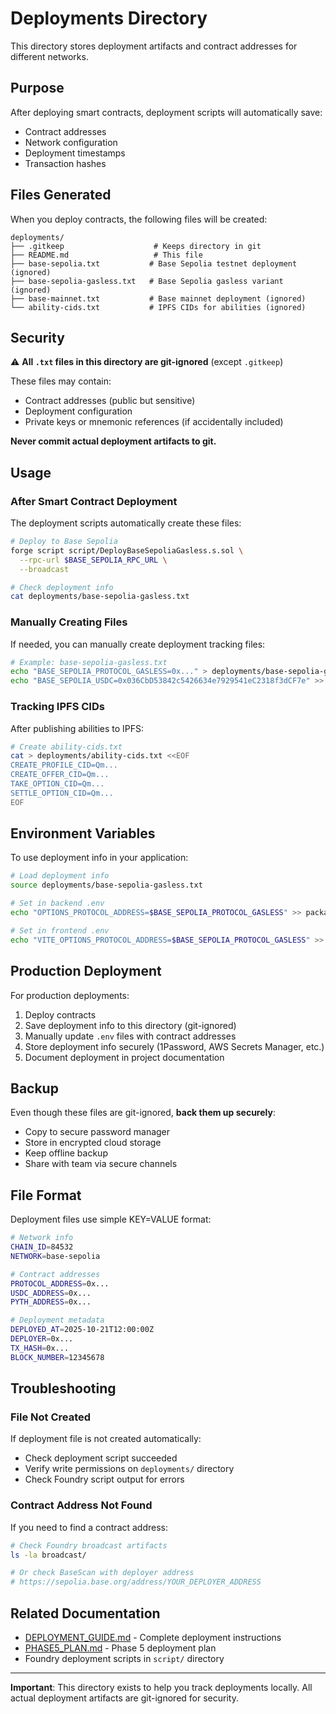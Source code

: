 # Deployments Directory

This directory stores deployment artifacts and contract addresses for different networks.

## Purpose

After deploying smart contracts, deployment scripts will automatically save:
- Contract addresses
- Network configuration
- Deployment timestamps
- Transaction hashes

## Files Generated

When you deploy contracts, the following files will be created:

```
deployments/
├── .gitkeep                    # Keeps directory in git
├── README.md                   # This file
├── base-sepolia.txt           # Base Sepolia testnet deployment (ignored)
├── base-sepolia-gasless.txt   # Base Sepolia gasless variant (ignored)
├── base-mainnet.txt           # Base mainnet deployment (ignored)
└── ability-cids.txt           # IPFS CIDs for abilities (ignored)
```

## Security

⚠️ **All `.txt` files in this directory are git-ignored** (except `.gitkeep`)

These files may contain:
- Contract addresses (public but sensitive)
- Deployment configuration
- Private keys or mnemonic references (if accidentally included)

**Never commit actual deployment artifacts to git.**

## Usage

### After Smart Contract Deployment

The deployment scripts automatically create these files:

```bash
# Deploy to Base Sepolia
forge script script/DeployBaseSepoliaGasless.s.sol \
  --rpc-url $BASE_SEPOLIA_RPC_URL \
  --broadcast

# Check deployment info
cat deployments/base-sepolia-gasless.txt
```

### Manually Creating Files

If needed, you can manually create deployment tracking files:

```bash
# Example: base-sepolia-gasless.txt
echo "BASE_SEPOLIA_PROTOCOL_GASLESS=0x..." > deployments/base-sepolia-gasless.txt
echo "BASE_SEPOLIA_USDC=0x036CbD53842c5426634e7929541eC2318f3dCF7e" >> deployments/base-sepolia-gasless.txt
```

### Tracking IPFS CIDs

After publishing abilities to IPFS:

```bash
# Create ability-cids.txt
cat > deployments/ability-cids.txt <<EOF
CREATE_PROFILE_CID=Qm...
CREATE_OFFER_CID=Qm...
TAKE_OPTION_CID=Qm...
SETTLE_OPTION_CID=Qm...
EOF
```

## Environment Variables

To use deployment info in your application:

```bash
# Load deployment info
source deployments/base-sepolia-gasless.txt

# Set in backend .env
echo "OPTIONS_PROTOCOL_ADDRESS=$BASE_SEPOLIA_PROTOCOL_GASLESS" >> packages/backend/.env

# Set in frontend .env
echo "VITE_OPTIONS_PROTOCOL_ADDRESS=$BASE_SEPOLIA_PROTOCOL_GASLESS" >> packages/frontend/.env
```

## Production Deployment

For production deployments:

1. Deploy contracts
2. Save deployment info to this directory (git-ignored)
3. Manually update `.env` files with contract addresses
4. Store deployment info securely (1Password, AWS Secrets Manager, etc.)
5. Document deployment in project documentation

## Backup

Even though these files are git-ignored, **back them up securely**:

- Copy to secure password manager
- Store in encrypted cloud storage
- Keep offline backup
- Share with team via secure channels

## File Format

Deployment files use simple KEY=VALUE format:

```bash
# Network info
CHAIN_ID=84532
NETWORK=base-sepolia

# Contract addresses
PROTOCOL_ADDRESS=0x...
USDC_ADDRESS=0x...
PYTH_ADDRESS=0x...

# Deployment metadata
DEPLOYED_AT=2025-10-21T12:00:00Z
DEPLOYER=0x...
TX_HASH=0x...
BLOCK_NUMBER=12345678
```

## Troubleshooting

### File Not Created

If deployment file is not created automatically:
- Check deployment script succeeded
- Verify write permissions on `deployments/` directory
- Check Foundry script output for errors

### Contract Address Not Found

If you need to find a contract address:
```bash
# Check Foundry broadcast artifacts
ls -la broadcast/

# Or check BaseScan with deployer address
# https://sepolia.base.org/address/YOUR_DEPLOYER_ADDRESS
```

## Related Documentation

- [DEPLOYMENT_GUIDE.md](../docs/DEPLOYMENT_GUIDE.md) - Complete deployment instructions
- [PHASE5_PLAN.md](../docs/PHASE5_PLAN.md) - Phase 5 deployment plan
- Foundry deployment scripts in `script/` directory

---

**Important**: This directory exists to help you track deployments locally. All actual deployment artifacts are git-ignored for security.
